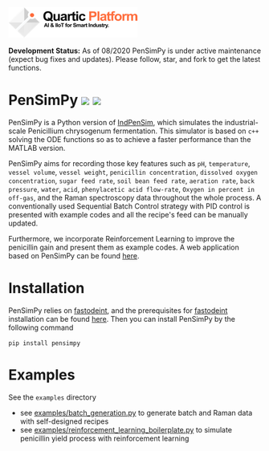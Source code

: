 ![alt text](figures/logo_light.png "Logo Title Text 1")

**Development Status:** As of 08/2020 PenSimPy is under active maintenance (expect bug fixes and updates). 
Please follow, star, and fork to get the latest functions.
# PenSimPy ![](https://img.shields.io/badge/python-3.6.8-orange) ![](https://img.shields.io/badge/c%2B%2B-11-blue)
PenSimPy is a Python version of [IndPenSim](http://www.industrialpenicillinsimulation.com/), which simulates the industrial-scale Penicillium chrysogenum fermentation. 
This simulator is based on `c++` solving the ODE functions so as to achieve a faster performance than the MATLAB version. 

PenSimPy aims for recording those key features such as `pH`, `temperature`, `vessel volume`, `vessel weight`, `penicillin concentration`, 
`dissolved oxygen concentration`, `sugar feed rate`, `soil bean feed rate`, `aeration rate`, `back pressure`, `water`, `acid`, 
`phenylacetic acid flow-rate`, `Oxygen in percent in off-gas`, and the Raman spectroscopy data throughout the whole process. A conventionally used 
Sequential Batch Control strategy with PID control is presented with example codes and all the recipe's feed can be manually updated. 

Furthermore, we incorporate Reinforcement Learning to improve the penicillin gain and present them as example codes.
A web application based on PenSimPy can be found [here](http://quartic.ddns.net:8000/).

Installation
============
PenSimPy relies on [fastodeint](https://github.com/Quarticai/fastodeint), and the prerequisites for [fastodeint](https://github.com/Quarticai/fastodeint) installation can be found [here](https://github.com/Quarticai/fastodeint).
Then you can install PenSimPy by the following command
```
pip install pensimpy
```
Examples
============
See the `examples` directory
- see [examples/batch_generation.py](pensimpy/examples/batch_generation.py) to generate
batch and Raman data with self-designed recipes
- see [examples/reinforcement_learning_boilerplate.py](pensimpy/examples/reinforcement_learning_boilerplate.py) to 
simulate penicillin yield process with reinforcement learning

